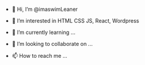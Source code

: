 - 👋 Hi, I’m @imaswimLeaner
- 👀 I’m interested in HTML CSS JS, React, Wordpress

- 🌱 I’m currently learning ...
- 💞️ I’m looking to collaborate on ...
- 📫 How to reach me ...

<!---
imaswimLeaner/imaswimLeaner is a ✨ special ✨ repository because its `README.md` (this file) appears on your GitHub profile.
You can click the Preview link to take a look at your changes.
--->
